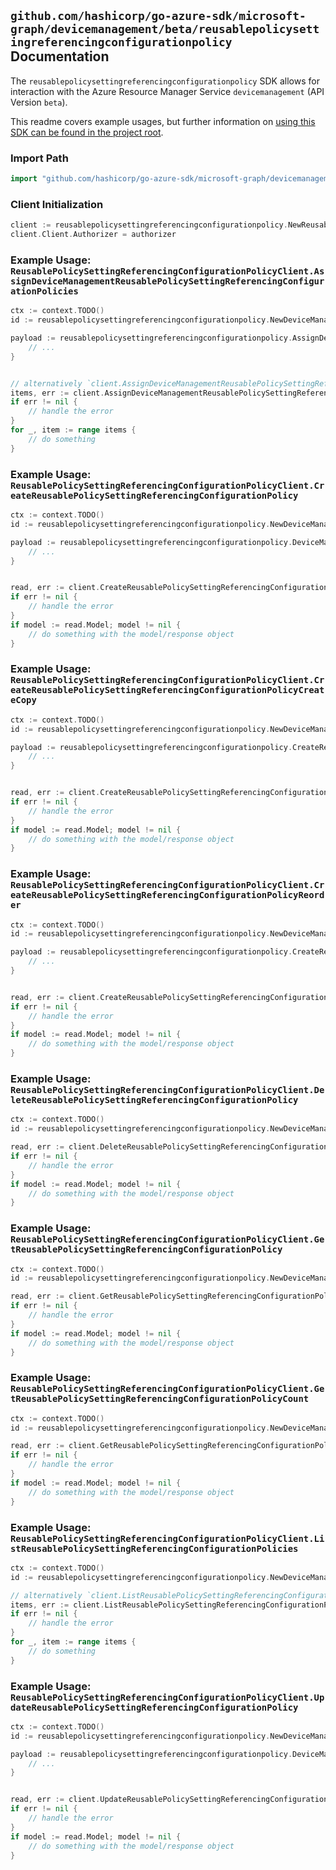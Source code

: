 
## `github.com/hashicorp/go-azure-sdk/microsoft-graph/devicemanagement/beta/reusablepolicysettingreferencingconfigurationpolicy` Documentation

The `reusablepolicysettingreferencingconfigurationpolicy` SDK allows for interaction with the Azure Resource Manager Service `devicemanagement` (API Version `beta`).

This readme covers example usages, but further information on [using this SDK can be found in the project root](https://github.com/hashicorp/go-azure-sdk/tree/main/docs).

### Import Path

```go
import "github.com/hashicorp/go-azure-sdk/microsoft-graph/devicemanagement/beta/reusablepolicysettingreferencingconfigurationpolicy"
```


### Client Initialization

```go
client := reusablepolicysettingreferencingconfigurationpolicy.NewReusablePolicySettingReferencingConfigurationPolicyClientWithBaseURI("https://management.azure.com")
client.Client.Authorizer = authorizer
```


### Example Usage: `ReusablePolicySettingReferencingConfigurationPolicyClient.AssignDeviceManagementReusablePolicySettingReferencingConfigurationPolicies`

```go
ctx := context.TODO()
id := reusablepolicysettingreferencingconfigurationpolicy.NewDeviceManagementReusablePolicySettingIdReferencingConfigurationPolicyID("deviceManagementReusablePolicySettingIdValue", "deviceManagementConfigurationPolicyIdValue")

payload := reusablepolicysettingreferencingconfigurationpolicy.AssignDeviceManagementReusablePolicySettingReferencingConfigurationPoliciesRequest{
	// ...
}


// alternatively `client.AssignDeviceManagementReusablePolicySettingReferencingConfigurationPolicies(ctx, id, payload)` can be used to do batched pagination
items, err := client.AssignDeviceManagementReusablePolicySettingReferencingConfigurationPoliciesComplete(ctx, id, payload)
if err != nil {
	// handle the error
}
for _, item := range items {
	// do something
}
```


### Example Usage: `ReusablePolicySettingReferencingConfigurationPolicyClient.CreateReusablePolicySettingReferencingConfigurationPolicy`

```go
ctx := context.TODO()
id := reusablepolicysettingreferencingconfigurationpolicy.NewDeviceManagementReusablePolicySettingID("deviceManagementReusablePolicySettingIdValue")

payload := reusablepolicysettingreferencingconfigurationpolicy.DeviceManagementConfigurationPolicy{
	// ...
}


read, err := client.CreateReusablePolicySettingReferencingConfigurationPolicy(ctx, id, payload)
if err != nil {
	// handle the error
}
if model := read.Model; model != nil {
	// do something with the model/response object
}
```


### Example Usage: `ReusablePolicySettingReferencingConfigurationPolicyClient.CreateReusablePolicySettingReferencingConfigurationPolicyCreateCopy`

```go
ctx := context.TODO()
id := reusablepolicysettingreferencingconfigurationpolicy.NewDeviceManagementReusablePolicySettingIdReferencingConfigurationPolicyID("deviceManagementReusablePolicySettingIdValue", "deviceManagementConfigurationPolicyIdValue")

payload := reusablepolicysettingreferencingconfigurationpolicy.CreateReusablePolicySettingReferencingConfigurationPolicyCreateCopyRequest{
	// ...
}


read, err := client.CreateReusablePolicySettingReferencingConfigurationPolicyCreateCopy(ctx, id, payload)
if err != nil {
	// handle the error
}
if model := read.Model; model != nil {
	// do something with the model/response object
}
```


### Example Usage: `ReusablePolicySettingReferencingConfigurationPolicyClient.CreateReusablePolicySettingReferencingConfigurationPolicyReorder`

```go
ctx := context.TODO()
id := reusablepolicysettingreferencingconfigurationpolicy.NewDeviceManagementReusablePolicySettingIdReferencingConfigurationPolicyID("deviceManagementReusablePolicySettingIdValue", "deviceManagementConfigurationPolicyIdValue")

payload := reusablepolicysettingreferencingconfigurationpolicy.CreateReusablePolicySettingReferencingConfigurationPolicyReorderRequest{
	// ...
}


read, err := client.CreateReusablePolicySettingReferencingConfigurationPolicyReorder(ctx, id, payload)
if err != nil {
	// handle the error
}
if model := read.Model; model != nil {
	// do something with the model/response object
}
```


### Example Usage: `ReusablePolicySettingReferencingConfigurationPolicyClient.DeleteReusablePolicySettingReferencingConfigurationPolicy`

```go
ctx := context.TODO()
id := reusablepolicysettingreferencingconfigurationpolicy.NewDeviceManagementReusablePolicySettingIdReferencingConfigurationPolicyID("deviceManagementReusablePolicySettingIdValue", "deviceManagementConfigurationPolicyIdValue")

read, err := client.DeleteReusablePolicySettingReferencingConfigurationPolicy(ctx, id)
if err != nil {
	// handle the error
}
if model := read.Model; model != nil {
	// do something with the model/response object
}
```


### Example Usage: `ReusablePolicySettingReferencingConfigurationPolicyClient.GetReusablePolicySettingReferencingConfigurationPolicy`

```go
ctx := context.TODO()
id := reusablepolicysettingreferencingconfigurationpolicy.NewDeviceManagementReusablePolicySettingIdReferencingConfigurationPolicyID("deviceManagementReusablePolicySettingIdValue", "deviceManagementConfigurationPolicyIdValue")

read, err := client.GetReusablePolicySettingReferencingConfigurationPolicy(ctx, id)
if err != nil {
	// handle the error
}
if model := read.Model; model != nil {
	// do something with the model/response object
}
```


### Example Usage: `ReusablePolicySettingReferencingConfigurationPolicyClient.GetReusablePolicySettingReferencingConfigurationPolicyCount`

```go
ctx := context.TODO()
id := reusablepolicysettingreferencingconfigurationpolicy.NewDeviceManagementReusablePolicySettingID("deviceManagementReusablePolicySettingIdValue")

read, err := client.GetReusablePolicySettingReferencingConfigurationPolicyCount(ctx, id)
if err != nil {
	// handle the error
}
if model := read.Model; model != nil {
	// do something with the model/response object
}
```


### Example Usage: `ReusablePolicySettingReferencingConfigurationPolicyClient.ListReusablePolicySettingReferencingConfigurationPolicies`

```go
ctx := context.TODO()
id := reusablepolicysettingreferencingconfigurationpolicy.NewDeviceManagementReusablePolicySettingID("deviceManagementReusablePolicySettingIdValue")

// alternatively `client.ListReusablePolicySettingReferencingConfigurationPolicies(ctx, id)` can be used to do batched pagination
items, err := client.ListReusablePolicySettingReferencingConfigurationPoliciesComplete(ctx, id)
if err != nil {
	// handle the error
}
for _, item := range items {
	// do something
}
```


### Example Usage: `ReusablePolicySettingReferencingConfigurationPolicyClient.UpdateReusablePolicySettingReferencingConfigurationPolicy`

```go
ctx := context.TODO()
id := reusablepolicysettingreferencingconfigurationpolicy.NewDeviceManagementReusablePolicySettingIdReferencingConfigurationPolicyID("deviceManagementReusablePolicySettingIdValue", "deviceManagementConfigurationPolicyIdValue")

payload := reusablepolicysettingreferencingconfigurationpolicy.DeviceManagementConfigurationPolicy{
	// ...
}


read, err := client.UpdateReusablePolicySettingReferencingConfigurationPolicy(ctx, id, payload)
if err != nil {
	// handle the error
}
if model := read.Model; model != nil {
	// do something with the model/response object
}
```
